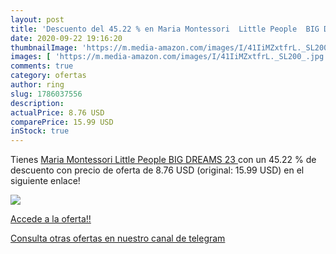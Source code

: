 ```yaml
---
layout: post
title: 'Descuento del 45.22 % en Maria Montessori  Little People  BIG DRE'
date: 2020-09-22 19:16:20
thumbnailImage: 'https://m.media-amazon.com/images/I/41IiMZxtfrL._SL200_.jpg'
images: [ 'https://m.media-amazon.com/images/I/41IiMZxtfrL._SL200_.jpg' ]
comments: true
category: ofertas
author: ring
slug: 1786037556
description:
actualPrice: 8.76 USD
comparePrice: 15.99 USD
inStock: true
---
```


Tienes [Maria Montessori  Little People  BIG DREAMS  23  ](https://www.amazon.com/dp/1786037556/?tag=redken08-20) con un 45.22 % de descuento con precio de oferta de 8.76 USD (original: 15.99 USD) en el siguiente enlace!

[![](https://m.media-amazon.com/images/I/41IiMZxtfrL._SL200_.jpg)](https://www.amazon.com/dp/1786037556/?tag=redken08-20)

[Accede a la oferta!!](https://www.amazon.com/dp/1786037556/?tag=redken08-20)

[Consulta otras ofertas en nuestro canal de telegram](https://t.me/s/ofertas25)
